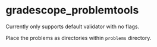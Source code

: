 # gradescope_problemtools

Currently only supports default validator with no flags.

Place the problems as directories within `problems` directory.
